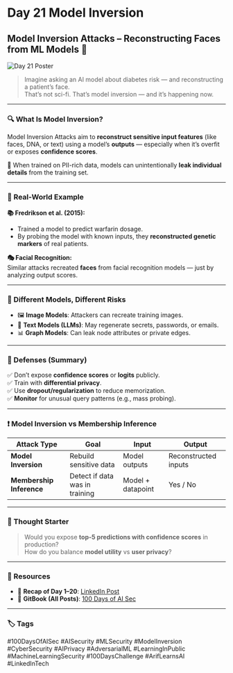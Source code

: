 # Day 21 Model Inversion

## Model Inversion Attacks – Reconstructing Faces from ML Models 🤯

![Day 21 Poster](images/day21-poster.png)

> Imagine asking an AI model about diabetes risk — and reconstructing a patient’s face.  
> That’s not sci-fi. That’s model inversion — and it’s happening now.

---

### 🔍 What Is Model Inversion?

Model Inversion Attacks aim to **reconstruct sensitive input features** (like faces, DNA, or text) using a model’s **outputs** — especially when it’s overfit or exposes **confidence scores**.

🧠 When trained on PII-rich data, models can unintentionally **leak individual details** from the training set.

---

### 🧪 Real-World Example

**📚 Fredrikson et al. (2015):**  

- Trained a model to predict warfarin dosage.  
- By probing the model with known inputs, they **reconstructed genetic markers** of real patients.

**🎭 Facial Recognition:**  
Similar attacks recreated **faces** from facial recognition models — just by analyzing output scores.

---

### 🧠 Different Models, Different Risks

- 🖼️ **Image Models**: Attackers can recreate training images.  
- 📄 **Text Models (LLMs)**: May regenerate secrets, passwords, or emails.  
- 📊 **Graph Models**: Can leak node attributes or private edges.

---

### 🔐 Defenses (Summary)

✅ Don’t expose **confidence scores** or **logits** publicly.  
✅ Train with **differential privacy**.  
✅ Use **dropout/regularization** to reduce memorization.  
✅ **Monitor** for unusual query patterns (e.g., mass probing).

---

### ❗ Model Inversion vs Membership Inference

| Attack Type         | Goal                        | Input               | Output                |
|---------------------|-----------------------------|---------------------|------------------------|
| **Model Inversion** | Rebuild sensitive data      | Model outputs       | Reconstructed inputs   |
| **Membership Inference** | Detect if data was in training | Model + datapoint | Yes / No               |

---

### 💬 Thought Starter

> Would you expose **top-5 predictions with confidence scores** in production?  
> How do you balance **model utility** vs **user privacy**?

---

### 🔗 Resources

- 📙 **Recap of Day 1–20**: [LinkedIn Post](https://www.linkedin.com/posts/mohd--arif_100daysofaisec-100daysofaisec-mlsecurity-activity-7327558186935156736-619f)
- 📘 **GitBook (All Posts)**: [100 Days of AI Sec](https://arif-playbook.gitbook.io/100-days-of-ai-sec)

---

### 🏷️ Tags  

#100DaysOfAISec #AISecurity #MLSecurity #ModelInversion #CyberSecurity #AIPrivacy #AdversarialML #LearningInPublic #MachineLearningSecurity #100DaysChallenge #ArifLearnsAI #LinkedInTech
